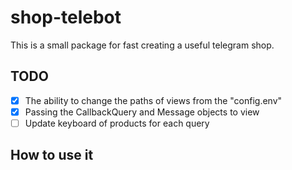 # shop-telebot
This is a small package for fast creating a useful telegram shop.

## TODO
- [x] The ability to change the paths of views from the "config.env"
- [x] Passing the CallbackQuery and Message objects to view
- [ ] Update keyboard of products for each query

## How to use it
